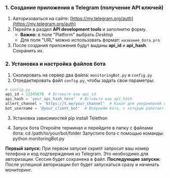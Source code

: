 ### 1. Создание приложения в Telegram (получение API ключей)

1. Авторизоваться на сайте: [https://my.telegram.org/auth](https://my.telegram.org/auth)
2. Перейти в раздел **API development tools** и заполнитю форму.
   - **Важно:** в поле "Platform" выбрать *Desktop*
   - Для поля "URL" можно использовать формат: `название_бота.pro`
3. После создания приложения будут выданы **api_id** и **api_hash**. Сохранить их.

### 2. Установка и настройка файлов бота

1. Скопировать на сервер два файла: `monitoringBot.py` и `config.py`
2. Отредактировать файл `config.py`, чтобы задать свои параметры:

```python
# config.py
api_id = 12345678  # Вставьте ваш api_id
api_hash = 'your_api_hash_here'  # Вставьте ваш api_hash
allert_channel = 'https://t.me/your_channel'  # Канал для уведомлений о сбоях
bot_username = '@your_client_bot'  # Юзернейм бота, с которым работает клиент
```

3. Установка зависимостей
pip install Telethon

4. Запуск бота
Откройте терминал и перейдите в папку с файлами бота: cd /path/to/your/bot/folder
Запустите бота с помощью команды: python monitoringBot.py

**Первый запуск:** При первом запуске скрипт запросит ваш номер телефона и код подтверждения из Telegram. Это необходимо для авторизации. Сессия будет сохранена в файл.
**Последующие запуски:** После успешной авторизации бот будет запускаться сразу и начинать мониторинг.

